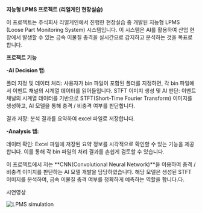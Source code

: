**지능형 LPMS 프로젝트 (리얼게인 현장실습)**

이 프로젝트는 주식회사 리얼게인에서 진행한 현장실습 중 개발된 지능형 LPMS (Loose Part Monitoring System) 시스템입니다. 이 시스템은 AI를 활용하여 산업 현장에서 발생할 수 있는 금속 이물질 충격을 실시간으로 감지하고 분석하는 것을 목표로 합니다.

**프로젝트 기능**

**-AI Decision 탭:**

폴더 지정 및 데이터 처리: 사용자가 bin 파일이 포함된 폴더를 지정하면, 각 bin 파일에서 이벤트 채널의 시계열 데이터를 읽어들입니다.
STFT 이미지 생성 및 AI 판단: 이벤트 채널의 시계열 데이터를 기반으로 STFT(Short-Time Fourier Transform) 이미지를 생성하고, AI 모델을 통해 충격 / 비충격 여부를 판단합니다.

결과 저장: 분석 결과를 요약하여 excel 파일로 저장합니다.

**-Analysis 탭:**

데이터 확인: Excel 파일에 저장된 요약 정보를 시각적으로 확인할 수 있는 기능을 제공합니다. 이를 통해 각 bin 파일의 처리 결과를 손쉽게 검토할 수 있습니다.

이 프로젝트에서 저는 **CNN(Convolutional Neural Network)**을 이용하여 충격 / 비충격 이미지를 판단하는 AI 모델 개발을 담당하였습니다. 해당 모델은 생성된 STFT 이미지를 분석하여, 금속 이물질 충격 여부를 정확하게 예측하는 역할을 합니다.다.

시연영상

![LPMS simulation](https://github.com/user-attachments/assets/5ef19650-6dfc-43a4-ba59-5ef795c42939)
